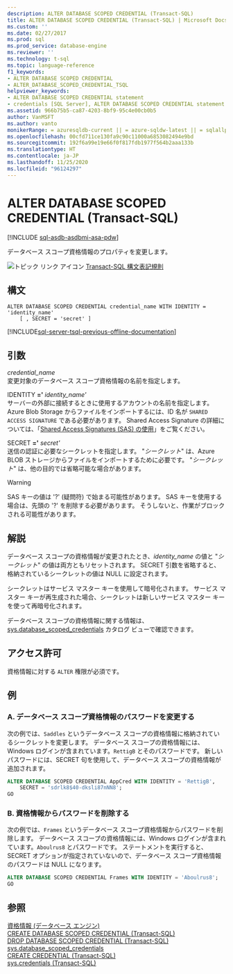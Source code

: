 ```yaml
---
description: ALTER DATABASE SCOPED CREDENTIAL (Transact-SQL)
title: ALTER DATABASE SCOPED CREDENTIAL (Transact-SQL) | Microsoft Docs
ms.custom: ''
ms.date: 02/27/2017
ms.prod: sql
ms.prod_service: database-engine
ms.reviewer: ''
ms.technology: t-sql
ms.topic: language-reference
f1_keywords:
- ALTER DATABASE SCOPED CREDENTIAL
- ALTER_DATABASE_SCOPED_CREDENTIAL_TSQL
helpviewer_keywords:
- ALTER DATABASE SCOPED CREDENTIAL statement
- credentials [SQL Server], ALTER DATABASE SCOPED CREDENTIAL statement
ms.assetid: 966b75b5-ca87-4203-8bf9-95c4e00cb0b5
author: VanMSFT
ms.author: vanto
monikerRange: = azuresqldb-current || = azure-sqldw-latest || = sqlallproducts-allversions
ms.openlocfilehash: 00cfd711ce130fa9c90c11000a6853082494e9bd
ms.sourcegitcommit: 192f6a99e19e66f0f817fdb1977f564b2aaa133b
ms.translationtype: HT
ms.contentlocale: ja-JP
ms.lasthandoff: 11/25/2020
ms.locfileid: "96124297"
---
```

# <a name="alter-database-scoped-credential-transact-sql"></a>ALTER DATABASE SCOPED CREDENTIAL (Transact-SQL)
[!INCLUDE [sql-asdb-asdbmi-asa-pdw](../../includes/applies-to-version/sql-asdb-asdbmi-asa-pdw.md)]

  データベース スコープ資格情報のプロパティを変更します。  
  
 ![トピック リンク アイコン](../../database-engine/configure-windows/media/topic-link.gif "トピック リンク アイコン") [Transact-SQL 構文表記規則](../../t-sql/language-elements/transact-sql-syntax-conventions-transact-sql.md)  
  
## <a name="syntax"></a>構文  
  
```syntaxsql
ALTER DATABASE SCOPED CREDENTIAL credential_name WITH IDENTITY = 'identity_name'  
    [ , SECRET = 'secret' ]  
```  
  
[!INCLUDE[sql-server-tsql-previous-offline-documentation](../../includes/sql-server-tsql-previous-offline-documentation.md)]

## <a name="arguments"></a>引数
 *credential_name*  
 変更対象のデータベース スコープ資格情報の名前を指定します。  
  
 IDENTITY **='** _identity_name_*_'_*  
 サーバーの外部に接続するときに使用するアカウントの名前を指定します。 Azure Blob Storage からファイルをインポートするには、ID 名が `SHARED ACCESS SIGNATURE` である必要があります。  Shared Access Signature の詳細については、「[Shared Access Signatures (SAS) の使用](/azure/storage/storage-dotnet-shared-access-signature-part-1)」をご覧ください。  
    
  
 SECRET **='** _secret_*_'_*  
 送信の認証に必要なシークレットを指定します。 "*シークレット*" は、Azure BLOB ストレージからファイルをインポートするために必要です。 "*シークレット*" は、他の目的では省略可能な場合があります。   
> [!WARNING]
>  SAS キーの値は '?' (疑問符) で始まる可能性があります。 SAS キーを使用する場合は、先頭の '?' を削除する必要があります。 そうしないと、作業がブロックされる可能性があります。    
  
## <a name="remarks"></a>解説  
 データベース スコープの資格情報が変更されたとき、*identity_name* の値と "*シークレット*" の値は両方ともリセットされます。 SECRET 引数を省略すると、格納されているシークレットの値は NULL に設定されます。  
  
 シークレットはサービス マスター キーを使用して暗号化されます。 サービス マスター キーが再生成された場合、シークレットは新しいサービス マスター キーを使って再暗号化されます。  
  
 データベース スコープの資格情報に関する情報は、[sys.database_scoped_credentials](../../relational-databases/system-catalog-views/sys-database-scoped-credentials-transact-sql.md) カタログ ビューで確認できます。  
  
## <a name="permissions"></a>アクセス許可  
 資格情報に対する `ALTER` 権限が必須です。  
  
## <a name="examples"></a>例  
  
### <a name="a-changing-the-password-of-a-database-scoped-credential"></a>A. データベース スコープ資格情報のパスワードを変更する  
 次の例では、`Saddles` というデータベース スコープの資格情報に格納されているシークレットを変更します。 データベース スコープの資格情報には、Windows ログインが含まれています。`RettigB` とそのパスワードです。 新しいパスワードには、SECRET 句を使用して、データベース スコープの資格情報が追加されます。  
  
```sql  
ALTER DATABASE SCOPED CREDENTIAL AppCred WITH IDENTITY = 'RettigB',   
    SECRET = 'sdrlk8$40-dksli87nNN8';  
GO  
```  
  
### <a name="b-removing-the-password-from-a-credential"></a>B. 資格情報からパスワードを削除する  
 次の例では、`Frames` というデータベース スコープ資格情報からパスワードを削除します。 データベース スコープの資格情報には、Windows ログインが含まれています。`Aboulrus8` とパスワードです。 ステートメントを実行すると、SECRET オプションが指定されていないので、データベース スコープ資格情報のパスワードは NULL になります。  
  
```sql  
ALTER DATABASE SCOPED CREDENTIAL Frames WITH IDENTITY = 'Aboulrus8';  
GO  
```  
  
## <a name="see-also"></a>参照  
 [資格情報 &#40;データベース エンジン&#41;](../../relational-databases/security/authentication-access/credentials-database-engine.md)   
 [CREATE DATABASE SCOPED CREDENTIAL &#40;Transact-SQL&#41;](../../t-sql/statements/create-database-scoped-credential-transact-sql.md)   
 [DROP DATABASE SCOPED CREDENTIAL &#40;Transact-SQL&#41;](../../t-sql/statements/drop-database-scoped-credential-transact-sql.md)   
 [sys.database_scoped_credentials](../../relational-databases/system-catalog-views/sys-database-scoped-credentials-transact-sql.md)   
 [CREATE CREDENTIAL &#40;Transact-SQL&#41;](../../t-sql/statements/create-credential-transact-sql.md)   
 [sys.credentials &#40;Transact-SQL&#41;](../../relational-databases/system-catalog-views/sys-credentials-transact-sql.md)  
  
